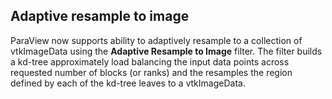 ## Adaptive resample to image

ParaView now supports ability to adaptively resample to a collection of
vtkImageData using the **Adaptive Resample to Image** filter. The filter builds
a kd-tree approximately load balancing the input data points across requested
number of blocks (or ranks) and the resamples the region defined by each of the
kd-tree leaves to a vtkImageData.
